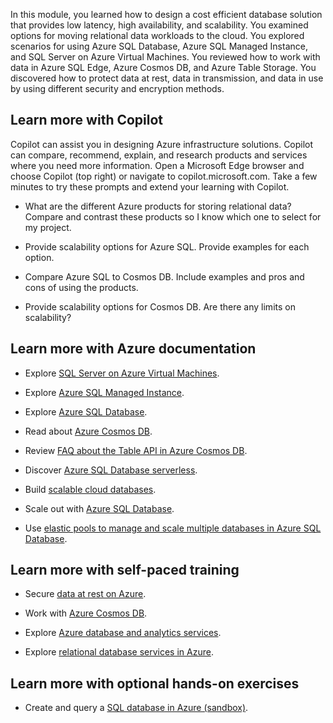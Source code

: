 In this module, you learned how to design a cost efficient database solution that provides low latency, high availability, and scalability. You examined options for moving relational data workloads to the cloud. You explored scenarios for using Azure SQL Database, Azure SQL Managed Instance, and SQL Server on Azure Virtual Machines. You reviewed how to work with data in Azure SQL Edge, Azure Cosmos DB, and Azure Table Storage. You discovered how to protect data at rest, data in transmission, and data in use by using different security and encryption methods. 

## Learn more with Copilot

Copilot can assist you in designing Azure infrastructure solutions. Copilot can compare, recommend, explain, and research products and services where you need more information. Open a Microsoft Edge browser and choose Copilot (top right) or navigate to copilot.microsoft.com. Take a few minutes to try these prompts and extend your learning with Copilot. 

- What are the different Azure products for storing relational data? Compare and contrast these products so I know which one to select for my project. 

- Provide scalability options for Azure SQL. Provide examples for each option. 

- Compare Azure SQL to Cosmos DB. Include examples and pros and cons of using the products. 

- Provide scalability options for Cosmos DB. Are there any limits on scalability? 

## Learn more with Azure documentation

- Explore [SQL Server on Azure Virtual Machines](https://azure.microsoft.com/services/virtual-machines/sql-server/).

- Explore [Azure SQL Managed Instance](https://azure.microsoft.com/products/azure-sql/managed-instance/).

- Explore [Azure SQL Database](https://azure.microsoft.com/products/azure-sql/database/).

- Read about [Azure Cosmos DB](/azure/cosmos-db/introduction).

- Review [FAQ about the Table API in Azure Cosmos DB](/azure/cosmos-db/table/table-api-faq).

- Discover [Azure SQL Database serverless](/azure/azure-sql/database/serverless-tier-overview).

- Build [scalable cloud databases](/azure/azure-sql/database/elastic-database-client-library).

- Scale out with [Azure SQL Database](/azure/azure-sql/database/elastic-scale-introduction).

- Use [elastic pools to manage and scale multiple databases in Azure SQL Database](/azure/azure-sql/database/elastic-pool-overview).

## Learn more with self-paced training

- Secure [data at rest on Azure](/training/modules/secure-data-at-rest/).

- Work with [Azure Cosmos DB](/training/modules/work-with-cosmos-db/).

- Explore [Azure database and analytics services](/training/modules/azure-database-fundamentals/).

- Explore [relational database services in Azure](/training/modules/explore-provision-deploy-relational-database-offerings-azure/).

## Learn more with optional hands-on exercises

- Create and query a [SQL database in Azure (sandbox)](/training/modules/azure-database-fundamentals/exercise-create-sql-database).